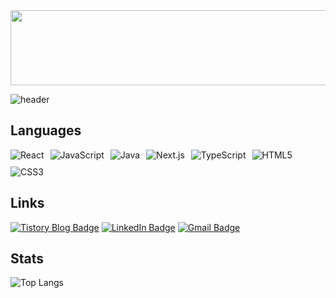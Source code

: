 <!--
**Sehee-Jang/Sehee-Jang** is a ✨ _special_ ✨ repository because its `README.md` (this file) appears on your GitHub profile.

Here are some ideas to get you started:

- 🔭 I’m currently working on ...
- 🌱 I’m currently learning ...
- 👯 I’m looking to collaborate on ...
- 🤔 I’m looking for help with ...
- 💬 Ask me about ...
- 📫 How to reach me: ...
- 😄 Pronouns: ...
- ⚡ Fun fact: ...

![header](https://capsule-render.vercel.app/api?type=cylinder&color=0:61DAFB,100:3E8ECA&text=Sehee%20Jang&fontSize=90&animation=twinkling&fontAlignY=50&desc=Frontend%20Developer&descAlignY=73&descAlign=62&height=180)
-->

<a href="https://github.com/devxb/gitanimals">
  <img
    src="https://render.gitanimals.org/lines/Sehee-Jang?pet-id=639633312781175525"
    width="600"
    height="120"
  />
</a>
  
![header](https://capsule-render.vercel.app/api?type=cylinder&color=0:61DAFB,100:3E8ECA&text=Sehee%20Jang&fontSize=90&animation=twinkling&fontAlignY=50&desc=Frontend%20Developer&descAlignY=73&descAlign=62&height=180&fontColor=ffffff)

## Languages
<div style="display: flex; gap: 10px; flex-wrap: wrap;">
  <img src="https://img.shields.io/badge/React-black?style=for-the-badge&logo=react&logoColor=61DAFB" alt="React">
  <img src="https://img.shields.io/badge/JavaScript-black?style=for-the-badge&logo=javascript&logoColor=F7DF1E" alt="JavaScript">
  <img src="https://img.shields.io/badge/Java-black?style=for-the-badge&logo=openjdk&logoColor=007396" alt="Java">
  <img src="https://img.shields.io/badge/Next.js-black?style=for-the-badge&logo=next.js&logoColor=white" alt="Next.js">  
  <img src="https://img.shields.io/badge/TypeScript-black?style=for-the-badge&logo=typescript&logoColor=007ACC" alt="TypeScript">
  <img src="https://img.shields.io/badge/HTML5-black?style=for-the-badge&logo=html5&logoColor=E34F26" alt="HTML5">
  <img src="https://img.shields.io/badge/CSS3-black?style=for-the-badge&logo=css3&logoColor=1572B6" alt="CSS3">  
</div>

## Links
[![Tistory Blog Badge](https://img.shields.io/badge/Tistory-111111?style=for-the-badge&logo=tistory&logoColor=61DAFB)](https://seheej.tistory.com/)
[![LinkedIn Badge](https://img.shields.io/badge/LinkedIn-111111?style=for-the-badge&logo=linkedin&logoColor=61DAFB)](https://www.linkedin.com/in/seheejang)
[![Gmail Badge](https://img.shields.io/badge/Gmail-111111?style=for-the-badge&logo=gmail&logoColor=61DAFB)](mailto:seheejang94@gmail.com)

## Stats
![Top Langs](https://github-readme-stats.vercel.app/api/top-langs/?username=sehee-jang&layout=compact&bg_color=0D1117&text_color=FFFFFF&title_color=FFFFFF&icon_color=8B949E&border_color=30363D)
